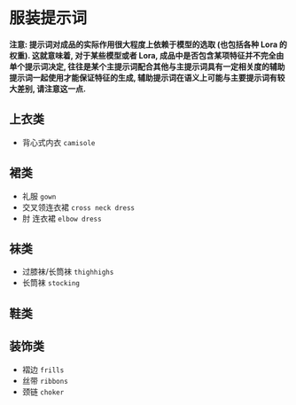 
# 服装提示词

**注意: 提示词对成品的实际作用很大程度上依赖于模型的选取 (也包括各种 Lora 的权重). 
这就意味着, 对于某些模型或者 Lora, 成品中是否包含某项特征并不完全由单个提示词决定, 
往往是某个主提示词配合其他与主提示词具有一定相关度的辅助提示词一起使用才能保证特征的生成,
辅助提示词在语义上可能与主要提示词有较大差别, 请注意这一点.**


## 上衣类

- 背心式内衣 `camisole`

## 裙类

- 礼服 `gown`
- 交叉领连衣裙 `cross neck dress`
- 肘 连衣裙 `elbow dress`

## 袜类

- 过膝袜/长筒袜 `thighhighs`
- 长筒袜 `stocking`

## 鞋类


## 装饰类

- 褶边 `frills`
- 丝带 `ribbons`
- 颈链 `choker`


